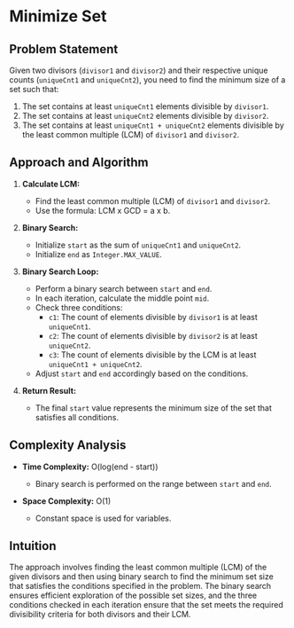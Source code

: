 # Minimize Set

## Problem Statement

Given two divisors (`divisor1` and `divisor2`) and their respective unique counts (`uniqueCnt1` and `uniqueCnt2`), you need to find the minimum size of a set such that:

1. The set contains at least `uniqueCnt1` elements divisible by `divisor1`.
2. The set contains at least `uniqueCnt2` elements divisible by `divisor2`.
3. The set contains at least `uniqueCnt1 + uniqueCnt2` elements divisible by the least common multiple (LCM) of `divisor1` and `divisor2`.

## Approach and Algorithm

1. **Calculate LCM:**
   - Find the least common multiple (LCM) of `divisor1` and `divisor2`.
   - Use the formula: LCM x GCD = a x b.

2. **Binary Search:**
   - Initialize `start` as the sum of `uniqueCnt1` and `uniqueCnt2`.
   - Initialize `end` as `Integer.MAX_VALUE`.

3. **Binary Search Loop:**
   - Perform a binary search between `start` and `end`.
   - In each iteration, calculate the middle point `mid`.
   - Check three conditions:
      - `c1`: The count of elements divisible by `divisor1` is at least `uniqueCnt1`.
      - `c2`: The count of elements divisible by `divisor2` is at least `uniqueCnt2`.
      - `c3`: The count of elements divisible by the LCM is at least `uniqueCnt1 + uniqueCnt2`.
   - Adjust `start` and `end` accordingly based on the conditions.

4. **Return Result:**
   - The final `start` value represents the minimum size of the set that satisfies all conditions.

## Complexity Analysis

- **Time Complexity:** O(log(end - start))
   - Binary search is performed on the range between `start` and `end`.

- **Space Complexity:** O(1)
   - Constant space is used for variables.

## Intuition

The approach involves finding the least common multiple (LCM) of the given divisors and then using binary search to find the minimum set size that satisfies the conditions specified in the problem. The binary search ensures efficient exploration of the possible set sizes, and the three conditions checked in each iteration ensure that the set meets the required divisibility criteria for both divisors and their LCM.
